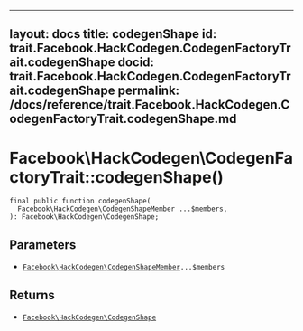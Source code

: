 
***

layout: docs
title: codegenShape
id: trait.Facebook.HackCodegen.CodegenFactoryTrait.codegenShape
docid: trait.Facebook.HackCodegen.CodegenFactoryTrait.codegenShape
permalink: /docs/reference/trait.Facebook.HackCodegen.CodegenFactoryTrait.codegenShape.md
---







# Facebook\\HackCodegen\\CodegenFactoryTrait::codegenShape()




``` Hack
final public function codegenShape(
  Facebook\HackCodegen\CodegenShapeMember ...$members,
): Facebook\HackCodegen\CodegenShape;
```




## Parameters




* [` Facebook\HackCodegen\CodegenShapeMember `](<class.Facebook.HackCodegen.CodegenShapeMember.md>)`` ...$members ``




## Returns




- [` Facebook\HackCodegen\CodegenShape `](<class.Facebook.HackCodegen.CodegenShape.md>)